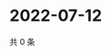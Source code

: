 # 2022-07-12

共 0 条

<!-- BEGIN WEIBO -->
<!-- 最后更新时间 Tue Jul 12 2022 11:58:58 GMT+0800 (China Standard Time) -->

<!-- END WEIBO -->
